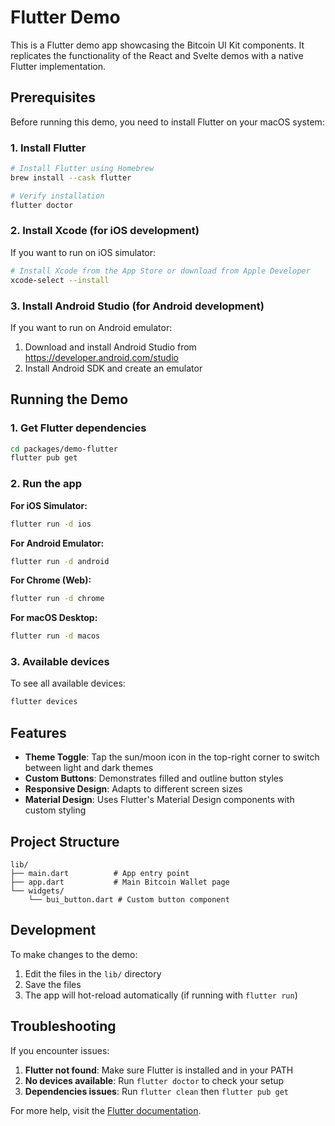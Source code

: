 # Flutter Demo

This is a Flutter demo app showcasing the Bitcoin UI Kit components. It replicates the functionality of the React and Svelte demos with a native Flutter implementation.

## Prerequisites

Before running this demo, you need to install Flutter on your macOS system:

### 1. Install Flutter

```bash
# Install Flutter using Homebrew
brew install --cask flutter

# Verify installation
flutter doctor
```

### 2. Install Xcode (for iOS development)

If you want to run on iOS simulator:
```bash
# Install Xcode from the App Store or download from Apple Developer
xcode-select --install
```

### 3. Install Android Studio (for Android development)

If you want to run on Android emulator:
1. Download and install Android Studio from https://developer.android.com/studio
2. Install Android SDK and create an emulator

## Running the Demo

### 1. Get Flutter dependencies

```bash
cd packages/demo-flutter
flutter pub get
```

### 2. Run the app

**For iOS Simulator:**
```bash
flutter run -d ios
```

**For Android Emulator:**
```bash
flutter run -d android
```

**For Chrome (Web):**
```bash
flutter run -d chrome
```

**For macOS Desktop:**
```bash
flutter run -d macos
```

### 3. Available devices

To see all available devices:
```bash
flutter devices
```

## Features

- **Theme Toggle**: Tap the sun/moon icon in the top-right corner to switch between light and dark themes
- **Custom Buttons**: Demonstrates filled and outline button styles
- **Responsive Design**: Adapts to different screen sizes
- **Material Design**: Uses Flutter's Material Design components with custom styling

## Project Structure

```
lib/
├── main.dart          # App entry point
├── app.dart           # Main Bitcoin Wallet page
└── widgets/
    └── bui_button.dart # Custom button component
```

## Development

To make changes to the demo:

1. Edit the files in the `lib/` directory
2. Save the files
3. The app will hot-reload automatically (if running with `flutter run`)

## Troubleshooting

If you encounter issues:

1. **Flutter not found**: Make sure Flutter is installed and in your PATH
2. **No devices available**: Run `flutter doctor` to check your setup
3. **Dependencies issues**: Run `flutter clean` then `flutter pub get`

For more help, visit the [Flutter documentation](https://flutter.dev/docs). 